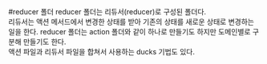 #reducer 폴더
reducer 폴더는 리듀서(reducer)로 구성된 폴더다.
<br>리듀서는 액션 메서드에서 변경한 상태를 받아 기존의 상태를 새로운 상태로 변경하는 일을 한다. reducer 폴더는 action 폴더와 같이 하나로 만들기도 하지만 도메인별로 구분해 만들기도 한다. 
<br>액션 파일과 리듀서 파일을 합쳐서 사용하는 ducks 기법도 있다.
